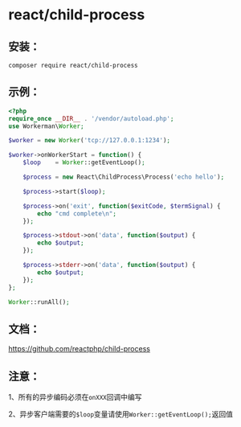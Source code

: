 # react/child-process

## 安装：
```
composer require react/child-process
```

## 示例：

```php
<?php
require_once __DIR__ . '/vendor/autoload.php';
use Workerman\Worker;

$worker = new Worker('tcp://127.0.0.1:1234');

$worker->onWorkerStart = function() {
    $loop    = Worker::getEventLoop();

    $process = new React\ChildProcess\Process('echo hello');

    $process->start($loop);

    $process->on('exit', function($exitCode, $termSignal) {
        echo "cmd complete\n";
    });

    $process->stdout->on('data', function($output) {
        echo $output;
    });

    $process->stderr->on('data', function($output) {
        echo $output;
    });
};

Worker::runAll();
```

## 文档：
https://github.com/reactphp/child-process

## 注意：
1、所有的异步编码必须在```onXXX```回调中编写

2、异步客户端需要的```$loop```变量请使用```Worker::getEventLoop();```返回值





